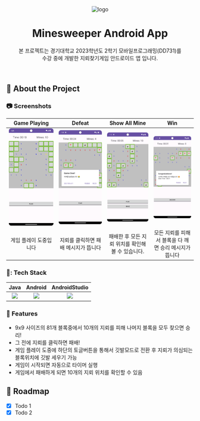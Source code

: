<div align="center">

  <img src="https://github.com/cm2hcm2h/Minesweeper_Android_App/blob/2cb5c3b9e97b90856b59a9c35ca8b48d6e1aa800/minesweepericon.webp" alt="logo" width="100" height="auto" />
  <h1>Minesweeper Android App</h1>
  
  <p>
    본 프로젝트는 경기대학교 2023학년도 2학기 모바일프로그래밍(DD731)를 <br>수강 중에 개발한 지뢰찾기게임 안드로이드 앱 입니다.
  </p>
  
  
</div>

<br />
  

<!-- About the Project -->
## :star2: About the Project


<!-- Screenshots -->
### :camera: Screenshots

|   Game Playing   |   Defeat   |  Show All Mine   |  Win   |
| :------: | :---------: | :--------------: | :--------------: |
| <img src="preview.png" alt="screenshot" width="400px" /> | <img src="defeat.png" alt="defeat screenshot" width="400px" /> | <img src="showAllMine.png" alt="showAllMine screenshot" width="400px" /> | <img src="winning.png" alt="winning screenshot" width="400px" /> |
|   게임 플레이 도중입니다   |   지뢰를 클릭하면 패배 메시지가 뜹니다   |  패배한 후 모든 지뢰 위치를 확인해 볼 수 있습니다.   |  모든 지뢰를 피해서 블록을 다 깨면 승리 메시지가 뜹니다   |









<!-- TechStack -->
### 📃: Tech Stack
|   Java   |   Android   |  AndroidStudio   |
| :------: | :---------: | :--------------: |
| <img src="https://github.com/cm2hcm2h/Minesweeper_Android_App/blob/2cb5c3b9e97b90856b59a9c35ca8b48d6e1aa800/javaIcon.png" height="100">  | <img src="https://github.com/cm2hcm2h/Minesweeper_Android_App/blob/2cb5c3b9e97b90856b59a9c35ca8b48d6e1aa800/android.png" height="80"> | <img src="https://github.com/cm2hcm2h/Minesweeper_Android_App/blob/2cb5c3b9e97b90856b59a9c35ca8b48d6e1aa800/androidStudio.png" height="75"> |


<!-- Features -->
### :dart: Features

- 9x9 사이즈의 81개 블록중에서 10개의 지뢰를 피해 나머지 블록을 모두 찾으면 승리!
- 그 전에 지뢰를 클릭하면 패배!
- 게임 플레이 도중에 하단의 토글버튼을 통해서 깃발모드로 전환 후 지뢰가 의심되는 블록위치에 깃발 세우기 가능
- 게임이 시작되면 자동으로 타이머 실행
- 게임에서 패배하게 되면 10개의 지뢰 위치를 확인할 수 있음


<!-- Roadmap -->
## :compass: Roadmap

* [x] Todo 1
* [x] Todo 2
